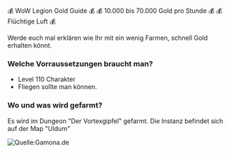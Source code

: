 💰 WoW Legion Gold Guide 💰
💰 10.000 bis 70.000 Gold pro Stunde 💰 
💰 Flüchtige Luft 💰

Werde euch mal erklären wie Ihr mit ein wenig Farmen, schnell Gold erhalten könnt.

### Welche Vorraussetzungen braucht man?
- Level 110 Charakter
- Fliegen sollte man können.

### Wo und was wird gefarmt?
Es wird im Dungeon "Der Vortexgipfel" gefarmt.
Die Instanz befindet sich auf der Map "Uldum"

![Quelle:Gamona.de](http://wow.gamona.de/wp-content/gallery/karten-nach-cataclysm/lage-vortexgipfel.jpg)

